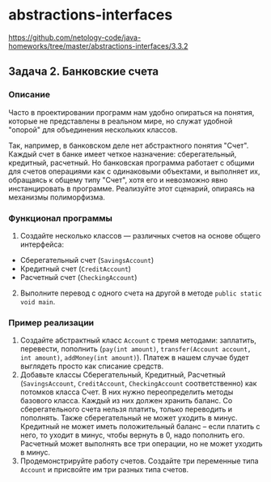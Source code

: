 # abstractions-interfaces
https://github.com/netology-code/java-homeworks/tree/master/abstractions-interfaces/3.3.2


## Задача 2. Банковские счета

### Описание
Часто в проектировании программ нам удобно опираться на понятия, которые не представлены в реальном мире,
но служат удобной "опорой" для объединения нескольких классов.

Так, например, в банковском деле нет абстрактного понятия "Счет". Каждый счет в банке имеет четкое назначение: сберегательный, кредитный, расчетный.
Но банковская программа работает с общими для счетов операциями как с одинаковыми объектами, и выполняет их, обращаясь к общему типу "Счет",
хотя его и невозможно явно инстанцировать в программе. Реализуйте этот сценарий, опираясь на механизмы полиморфизма.

### Функционал программы
1. Создайте несколько классов — различных счетов на основе общего интерфейса:
- Сберегательный счет (`SavingsAccount`)
- Кредитный счет (`CreditAccount`)
- Расчетный счет (`CheckingAccount`)
2. Выполните перевод с одного счета на другой в методе `public static void main`.

### Пример реализации
1. Создайте абстрактный класс `Account` с тремя методами: заплатить, перевести, пополнить (`pay(int amount)`, `transfer(Account account, int amount)`, `addMoney(int amount)`).
   Платеж в нашем случае будет выглядеть просто как списание средств.
2. Добавьте классы Сберегательный, Кредитный, Расчетный (`SavingsAccount`, `CreditAccount`, `CheckingAccount` соответственно) как потомков класса Счет.
   В них нужно переопределить методы базового класса. Каждый из них должен хранить баланс. Со сберегательного счета нельзя платить, только переводить и пополнять. Также сберегательный не может уходить в минус.
   Кредитный не может иметь положительный баланс – если платить с него, то уходит в минус, чтобы вернуть в 0, надо пополнить его.
   Расчетный может выполнять все три операции, но не может уходить в минус.
3. Продемонстрируйте работу счетов. Создайте три переменные типа `Account` и присвойте им три разных типа счетов.

